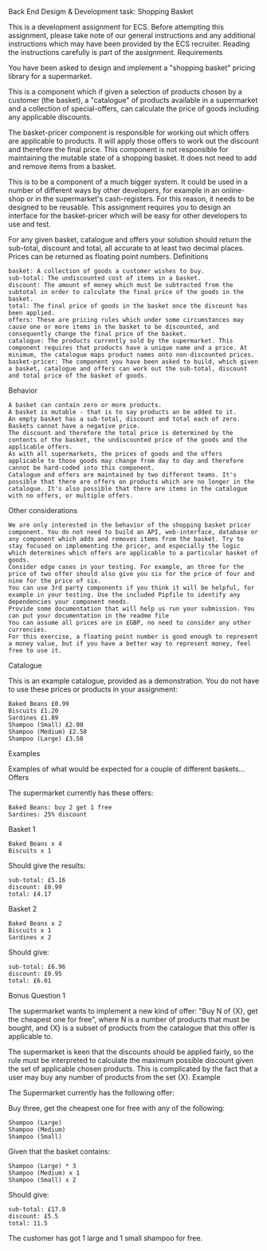 Back End Desigm & Development task: Shopping Basket

This is a development assignment for ECS. Before attempting this assignment, please take note of our general instructions and any additional instructions which may have been provided by the ECS recruiter. Reading the instructions carefully is part of the assignment.
Requirements

You have been asked to design and implement a "shopping basket" pricing library for a supermarket.

This is a component which if given a selection of products chosen by a customer (the basket), a "catalogue" of products available in a supermarket and a collection of special-offers, can calculate the price of goods including any applicable discounts.

The basket-pricer component is responsible for working out which offers are applicable to products. It will apply those offers to work out the discount and therefore the final price. This component is not responsible for maintaining the mutable state of a shopping basket. It does not need to add and remove items from a basket.

This is to be a component of a much bigger system. It could be used in a number of different ways by other developers, for example in an online-shop or in the supermarket's cash-registers. For this reason, it needs to be designed to be reusable. This assignment requires you to design an interface for the basket-pricer which will be easy for other developers to use and test.

For any given basket, catalogue and offers your solution should return the sub-total, discount and total, all accurate to at least two decimal places. Prices can be returned as floating point numbers.
Definitions

    basket: A collection of goods a customer wishes to buy.
    sub-total: The undiscounted cost of items in a basket.
    discount: The amount of money which must be subtracted from the subtotal in order to calculate the final price of the goods in the basket.
    total: The final price of goods in the basket once the discount has been applied.
    offers: These are pricing rules which under some circumstances may cause one or more items in the basket to be discounted, and consequently change the final price of the basket.
    catalogue: The products currently sold by the supermarket. This component requires that products have a unique name and a price. At minimum, the catalogue maps product names onto non-discounted prices.
    basket-pricer: The component you have been asked to build, which given a basket, catalogue and offers can work out the sub-total, discount and total price of the basket of goods.

Behavior

    A basket can contain zero or more products.
    A basket is mutable - that is to say products an be added to it.
    An empty basket has a sub-total, discount and total each of zero.
    Baskets cannot have a negative price.
    The discount and therefore the total price is determined by the contents of the basket, the undiscounted price of the goods and the applicable offers.
    As with all supermarkets, the prices of goods and the offers applicable to those goods may change from day to day and therefore cannot be hard-coded into this component.
    Catalogue and offers are maintained by two different teams. It's possible that there are offers on products which are no longer in the catalogue. It's also possible that there are items in the catalogue with no offers, or multiple offers.

Other considerations

    We are only interested in the behavior of the shopping basket pricer component. You do not need to build an API, web-interface, database or any component which adds and removes items from the basket. Try to stay focused on implementing the pricer, and especially the logic which determines which offers are applicable to a particular basket of goods.
    Consider edge cases in your testing. For example, an three for the price of two offer should also give you six for the price of four and nine for the price of six.
    You can use 3rd party components if you think it will be helpful, for example in your testing. Use the included Pipfile to identify any dependencies your component needs.
    Provide some documentation that will help us run your submission. You can put your documentation in the readme file
    You can assume all prices are in £GBP, no need to consider any other currencies.
    For this exercise, a floating point number is good enough to represent a money value, but if you have a better way to represent money, feel free to use it.

Catalogue

This is an example catalogue, provided as a demonstration. You do not have to use these prices or products in your assignment:

    Baked Beans £0.99
    Biscuits £1.20
    Sardines £1.89
    Shampoo (Small) £2.00
    Shampoo (Medium) £2.50
    Shampoo (Large) £3.50

Examples

Examples of what would be expected for a couple of different baskets...
Offers

The supermarket currently has these offers:

    Baked Beans: buy 2 get 1 free
    Sardines: 25% discount

Basket 1

    Baked Beans x 4
    Biscuits x 1

Should give the results:

    sub-total: £5.16
    discount: £0.99
    total: £4.17

Basket 2

    Baked Beans x 2
    Biscuits x 1
    Sardines x 2

Should give:

    sub-total: £6.96
    discount: £0.95
    total: £6.01

Bonus Question 1

The supermarket wants to implement a new kind of offer: "Buy N of {X}, get the cheapest one for free", where N is a number of products that must be bought, and {X} is a subset of products from the catalogue that this offer is applicable to.

The supermarket is keen that the discounts should be applied fairly, so the rule must be interpreted to calculate the maximum possible discount given the set of applicable chosen products. This is complicated by the fact that a user may buy any number of products from the set {X}.
Example

The Supermarket currently has the following offer:

Buy three, get the cheapest one for free with any of the following:

    Shampoo (Large)
    Shampoo (Medium)
    Shampoo (Small)

Given that the basket contains:

    Shampoo (Large) * 3
    Shampoo (Medium) x 1
    Shampoo (Small) x 2

Should give:

    sub-total: £17.0
    discount: £5.5
    total: 11.5

The customer has got 1 large and 1 small shampoo for free.
